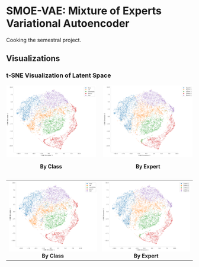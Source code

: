 # SMOE-VAE: Mixture of Experts Variational Autoencoder

Cooking the semestral project.

## Visualizations

### t-SNE Visualization of Latent Space

<div style="display: flex; justify-content: center; align-items: flex-start; gap: 20px;">
  <div style="text-align: center;">
    <img src="images/tsne_classes.svg" alt="t-SNE Visualization by Class" width="400">
    <p><strong>By Class</strong></p>
  </div>
  <div style="text-align: center;">
    <img src="images/tsne_experts.svg" alt="t-SNE Visualization by Expert" width="400">
    <p><strong>By Expert</strong></p>
  </div>
</div>

<!-- Alternative HTML approach using a table for better GitHub compatibility -->
<table>
  <tr>
    <td align="center" width="50%">
      <img src="images/tsne_classes.svg" alt="t-SNE Visualization by Class" width="100%">
      <br>
      <strong>By Class</strong>
    </td>
    <td align="center" width="50%">
      <img src="images/tsne_experts.svg" alt="t-SNE Visualization by Expert" width="100%">
      <br>
      <strong>By Expert</strong>
    </td>
  </tr>
</table>